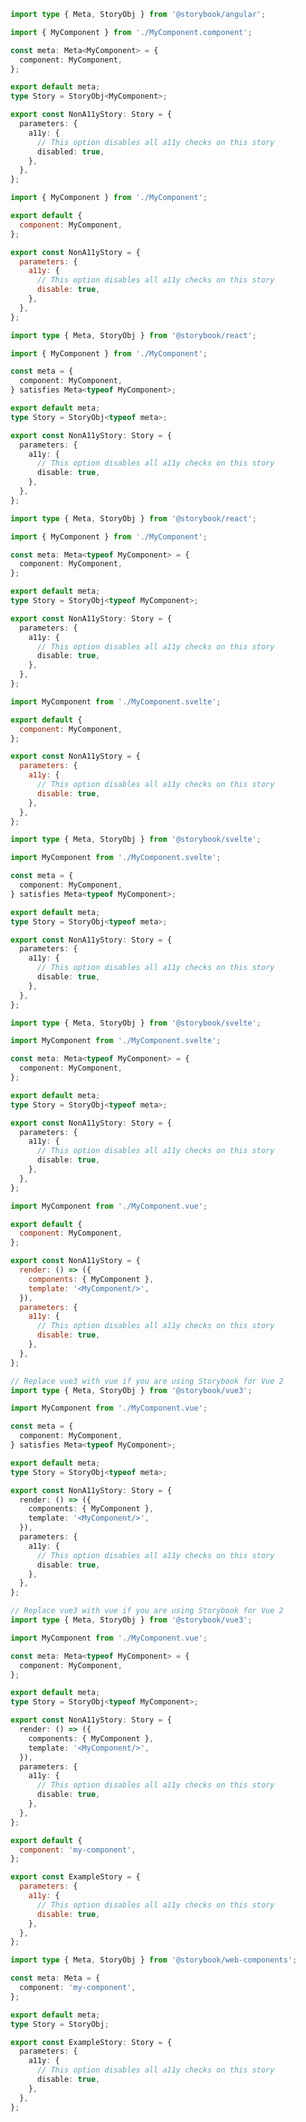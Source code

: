 ```ts filename="MyComponent.stories.ts" renderer="angular" language="ts"
import type { Meta, StoryObj } from '@storybook/angular';

import { MyComponent } from './MyComponent.component';

const meta: Meta<MyComponent> = {
  component: MyComponent,
};

export default meta;
type Story = StoryObj<MyComponent>;

export const NonA11yStory: Story = {
  parameters: {
    a11y: {
      // This option disables all a11y checks on this story
      disabled: true,
    },
  },
};
```

```js filename="MyComponent.stories.js|jsx" renderer="react" language="js"
import { MyComponent } from './MyComponent';

export default {
  component: MyComponent,
};

export const NonA11yStory = {
  parameters: {
    a11y: {
      // This option disables all a11y checks on this story
      disable: true,
    },
  },
};
```

```ts filename="MyComponent.stories.ts|tsx" renderer="react" language="ts-4-9"
import type { Meta, StoryObj } from '@storybook/react';

import { MyComponent } from './MyComponent';

const meta = {
  component: MyComponent,
} satisfies Meta<typeof MyComponent>;

export default meta;
type Story = StoryObj<typeof meta>;

export const NonA11yStory: Story = {
  parameters: {
    a11y: {
      // This option disables all a11y checks on this story
      disable: true,
    },
  },
};
```

```ts filename="MyComponent.stories.ts|tsx" renderer="react" language="ts"
import type { Meta, StoryObj } from '@storybook/react';

import { MyComponent } from './MyComponent';

const meta: Meta<typeof MyComponent> = {
  component: MyComponent,
};

export default meta;
type Story = StoryObj<typeof MyComponent>;

export const NonA11yStory: Story = {
  parameters: {
    a11y: {
      // This option disables all a11y checks on this story
      disable: true,
    },
  },
};
```

```js filename="MyComponent.stories.js" renderer="svelte" language="js"
import MyComponent from './MyComponent.svelte';

export default {
  component: MyComponent,
};

export const NonA11yStory = {
  parameters: {
    a11y: {
      // This option disables all a11y checks on this story
      disable: true,
    },
  },
};
```

```ts filename="MyComponent.stories.ts" renderer="svelte" language="ts-4-9"
import type { Meta, StoryObj } from '@storybook/svelte';

import MyComponent from './MyComponent.svelte';

const meta = {
  component: MyComponent,
} satisfies Meta<typeof MyComponent>;

export default meta;
type Story = StoryObj<typeof meta>;

export const NonA11yStory: Story = {
  parameters: {
    a11y: {
      // This option disables all a11y checks on this story
      disable: true,
    },
  },
};
```

```ts filename="MyComponent.stories.ts" renderer="svelte" language="ts"
import type { Meta, StoryObj } from '@storybook/svelte';

import MyComponent from './MyComponent.svelte';

const meta: Meta<typeof MyComponent> = {
  component: MyComponent,
};

export default meta;
type Story = StoryObj<typeof meta>;

export const NonA11yStory: Story = {
  parameters: {
    a11y: {
      // This option disables all a11y checks on this story
      disable: true,
    },
  },
};
```

```js filename="MyComponent.stories.js" renderer="vue" language="js"
import MyComponent from './MyComponent.vue';

export default {
  component: MyComponent,
};

export const NonA11yStory = {
  render: () => ({
    components: { MyComponent },
    template: '<MyComponent/>',
  }),
  parameters: {
    a11y: {
      // This option disables all a11y checks on this story
      disable: true,
    },
  },
};
```

```ts filename="MyComponent.stories.ts" renderer="vue" language="ts-4-9"
// Replace vue3 with vue if you are using Storybook for Vue 2
import type { Meta, StoryObj } from '@storybook/vue3';

import MyComponent from './MyComponent.vue';

const meta = {
  component: MyComponent,
} satisfies Meta<typeof MyComponent>;

export default meta;
type Story = StoryObj<typeof meta>;

export const NonA11yStory: Story = {
  render: () => ({
    components: { MyComponent },
    template: '<MyComponent/>',
  }),
  parameters: {
    a11y: {
      // This option disables all a11y checks on this story
      disable: true,
    },
  },
};
```

```ts filename="MyComponent.stories.ts" renderer="vue" language="ts"
// Replace vue3 with vue if you are using Storybook for Vue 2
import type { Meta, StoryObj } from '@storybook/vue3';

import MyComponent from './MyComponent.vue';

const meta: Meta<typeof MyComponent> = {
  component: MyComponent,
};

export default meta;
type Story = StoryObj<typeof MyComponent>;

export const NonA11yStory: Story = {
  render: () => ({
    components: { MyComponent },
    template: '<MyComponent/>',
  }),
  parameters: {
    a11y: {
      // This option disables all a11y checks on this story
      disable: true,
    },
  },
};
```

```js filename="MyComponent.stories.js" renderer="web-components" language="js"
export default {
  component: 'my-component',
};

export const ExampleStory = {
  parameters: {
    a11y: {
      // This option disables all a11y checks on this story
      disable: true,
    },
  },
};
```

```ts filename="MyComponent.stories.ts" renderer="web-components" language="ts"
import type { Meta, StoryObj } from '@storybook/web-components';

const meta: Meta = {
  component: 'my-component',
};

export default meta;
type Story = StoryObj;

export const ExampleStory: Story = {
  parameters: {
    a11y: {
      // This option disables all a11y checks on this story
      disable: true,
    },
  },
};
```

